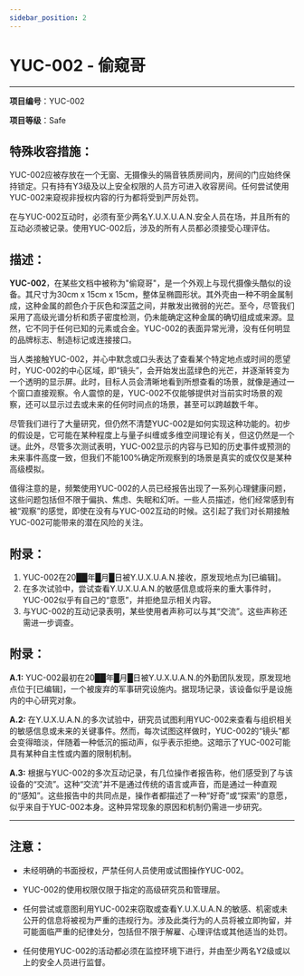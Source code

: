 ```yaml
---
sidebar_position: 2
---
```


# YUC-002 - 偷窥哥
---

**项目编号**：YUC-002

**项目等级**：Safe

**特殊收容措施**：
---
YUC-002应被存放在一个无窗、无摄像头的隔音铁质房间内，房间的门应始终保持锁定。只有持有Y3级及以上安全权限的人员方可进入收容房间。任何尝试使用YUC-002来窥视非授权内容的行为都将受到严厉处罚。

在与YUC-002互动时，必须有至少两名Y.U.X.U.A.N.安全人员在场，并且所有的互动必须被记录。使用YUC-002后，涉及的所有人员都必须接受心理评估。


**描述**：
---
**YUC-002**，在某些文档中被称为"偷窥哥"，是一个外观上与现代摄像头酷似的设备。其尺寸为30cm x 15cm x 15cm，整体呈椭圆形状。其外壳由一种不明金属制成，这种金属的颜色介于灰色和深蓝之间，并散发出微弱的光芒。至今，尽管我们采用了高级光谱分析和质子密度检测，仍未能确定这种金属的确切组成或来源。显然，它不同于任何已知的元素或合金。YUC-002的表面异常光滑，没有任何明显的品牌标志、制造标记或连接接口。

当人类接触YUC-002，并心中默念或口头表达了查看某个特定地点或时间的愿望时，YUC-002的中心区域，即“镜头”，会开始发出蓝绿色的光芒，并逐渐转变为一个透明的显示屏。此时，目标人员会清晰地看到所想查看的场景，就像是通过一个窗口直接观察。令人震惊的是，YUC-002不仅能够提供对当前实时场景的观察，还可以显示过去或未来的任何时间点的场景，甚至可以跨越数千年。

尽管我们进行了大量研究，但仍然不清楚YUC-002是如何实现这种功能的。初步的假设是，它可能在某种程度上与量子纠缠或多维空间理论有关，但这仍然是一个谜。此外，尽管多次测试表明，YUC-002显示的内容与已知的历史事件或预测的未来事件高度一致，但我们不能100%确定所观察到的场景是真实的或仅仅是某种高级模拟。

值得注意的是，频繁使用YUC-002的人员已经报告出现了一系列心理健康问题，这些问题包括但不限于偏执、焦虑、失眠和幻听。一些人员描述，他们经常感到有被“观察”的感觉，即使在没有与YUC-002互动的时候。这引起了我们对长期接触YUC-002可能带来的潜在风险的关注。


**附录**：
---

1. YUC-002在20██年█月█日被Y.U.X.U.A.N.接收，原发现地点为[已编辑]。
2. 在多次试验中，尝试查看Y.U.X.U.A.N.的敏感信息或将来的重大事件时，YUC-002似乎有自己的“意愿”，并拒绝显示相关内容。
3. 与YUC-002的互动记录表明，某些使用者声称可以与其“交流”。这些声称还需进一步调查。



**附录**：
---

**A.1:** YUC-002最初在20██年█月█日被Y.U.X.U.A.N.的外勤团队发现，原发现地点位于[已编辑]，一个被废弃的军事研究设施内。据现场记录，该设备似乎是设施内的中心研究对象。

**A.2:** 在Y.U.X.U.A.N.的多次试验中，研究员试图利用YUC-002来查看与组织相关的敏感信息或未来的关键事件。然而，每次试图这样做时，YUC-002的“镜头”都会变得暗淡，伴随着一种低沉的振动声，似乎表示拒绝。这暗示了YUC-002可能具有某种自主性或内置的限制机制。

**A.3:** 根据与YUC-002的多次互动记录，有几位操作者报告称，他们感受到了与该设备的“交流”。这种“交流”并不是通过传统的语言或声音，而是通过一种直观的“感知”。这些报告中的共同点是，操作者都描述了一种“好奇”或“探索”的意愿，似乎来自于YUC-002本身。这种异常现象的原因和机制仍需进一步研究。

---

**注意**：
---

- 未经明确的书面授权，严禁任何人员使用或试图操作YUC-002。
  
- YUC-002的使用权限仅限于指定的高级研究员和管理层。

- 任何尝试或意图利用YUC-002来窃取或查看Y.U.X.U.A.N.的敏感、机密或未公开的信息将被视为严重的违规行为。涉及此类行为的人员将被立即拘留，并可能面临严重的纪律处分，包括但不限于解雇、心理评估或其他适当的处罚。

- 任何使用YUC-002的活动都必须在监控环境下进行，并由至少两名Y2级或以上的安全人员进行监督。